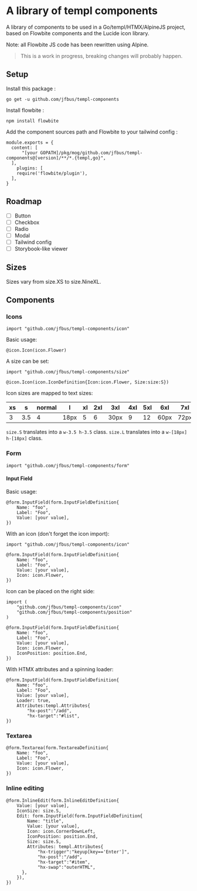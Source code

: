 # A library of templ components

A library of components to be used in a Go/templ/HTMX/AlpineJS project, based on Flowbite components and the Lucide icon
library.

Note: all Flowbite JS code has been rewritten using Alpine.

> This is a work in progress, breaking changes will probably happen.

## Setup

Install this package :

```
go get -u github.com/jfbus/templ-components
```

Install flowbite :

```
npm install flowbite
```

Add the component sources path and Flowbite to your tailwind config :

```
module.exports = {
  content: [
      "[your GOPATH]/pkg/mog/github.com/jfbus/templ-components@[version]/**/*.{templ,go}",
  ],
    plugins: [
    require('flowbite/plugin'),
  ],
}
```

## Roadmap

- [ ] Button
- [ ] Checkbox
- [ ] Radio
- [ ] Modal
- [ ] Tailwind config
- [ ] Storybook-like viewer

## Sizes

Sizes vary from size.XS to size.NineXL.

## Components

### Icons

```
import "github.com/jfbus/templ-components/icon"
```

Basic usage:

```
@icon.Icon(icon.Flower)
```

A size can be set:

```
import "github.com/jfbus/templ-components/size"

@icon.Icon(icon.IconDefinition{Icon:icon.Flower, Size:size:S})
```

Icon sizes are mapped to text sizes:

| xs | s   | normal | l    | xl | 2xl | 3xl  | 4xl | 5xl | 6xl  | 7xl  | 8xl | 9xl | full |
|----|-----|--------|------|----|-----|------|-----|-----|------|------|-----|-----|------|
| 3  | 3.5 | 4      | 18px | 5  | 6   | 30px | 9   | 12  | 60px | 72px | 24  | 32  | full |

`size.S` translates into a `w-3.5 h-3.5` class. `size.L` translates into a `w-[18px] h-[18px]` class.

### Form

```
import "github.com/jfbus/templ-components/form"
```

#### Input Field

Basic usage:

```
@form.InputField(form.InputFieldDefinition{
    Name: "foo",
    Label: "Foo",
    Value: [your value],    
})
```

With an icon (don't forget the icon import):

```
import "github.com/jfbus/templ-components/icon"

@form.InputField(form.InputFieldDefinition{
    Name: "foo",
    Label: "Foo",
    Value: [your value],
    Icon: icon.Flower,
})
```

Icon can be placed on the right side:

```
import (
    "github.com/jfbus/templ-components/icon"
    "github.com/jfbus/templ-components/position"
)

@form.InputField(form.InputFieldDefinition{
    Name: "foo",
    Label: "Foo",
    Value: [your value],
    Icon: icon.Flower,
    IconPosition: position.End,
})
```

With HTMX attributes and a spinning loader:

```
@form.InputField(form.InputFieldDefinition{
    Name: "foo",
    Label: "Foo",
    Value: [your value],
    Loader: true,
    Attributes:templ.Attributes{
        "hx-post":"/add",
        "hx-target":"#list",
})
```

### Textarea

```
@form.Textarea(form.TextareaDefinition{
    Name: "foo",
    Label: "Foo",
    Value: [your value],
    Icon: icon.Flower,
})
```

### Inline editing

```
@form.InlineEdit(form.InlineEditDefinition{
    Value: [your value],
    IconSize: size.S,
    Edit: form.InputField(form.InputFieldDefinition{
        Name: "title",
        Value: [your value],
        Icon: icon.CornerDownLeft,
        IconPosition: position.End,
        Size: size.S,
        Attributes: templ.Attributes{
            "hx-trigger":"keyup[key=='Enter']",
            "hx-post":"/add",
            "hx-target":"#item",
            "hx-swap":"outerHTML",
      },
    }),
})
```